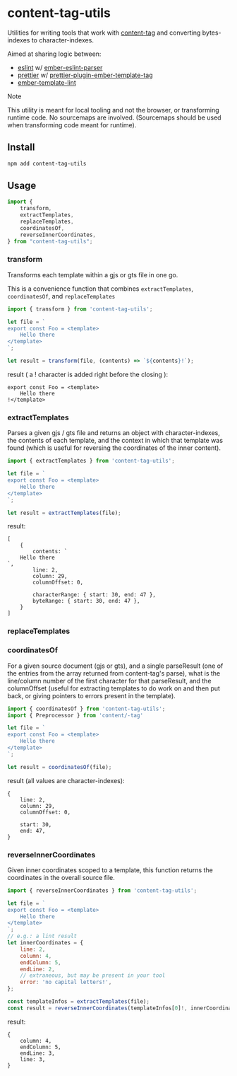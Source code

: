 # content-tag-utils

Utilities for writing tools that work with [content-tag](https://github.com/embroider-build/content-tag) and converting bytes-indexes to character-indexes.

Aimed at sharing logic between:
- [eslint](https://eslint.org/) w/ [ember-eslint-parser](https://github.com/ember-tooling/ember-eslint-parser)
- [prettier](https://github.com/prettier/prettier) w/ [prettier-plugin-ember-template-tag](https://github.com/ember-tooling/prettier-plugin-ember-template-tag)
- [ember-template-lint](https://github.com/ember-template-lint/ember-template-lint)


> [!NOTE]  
> This utility is meant for local tooling and not the browser, or transforming runtime code. No sourcemaps are involved. (Sourcemaps should be used when transforming code meant for runtime).


## Install

```bash
npm add content-tag-utils
```

## Usage

```js
import {
    transform,
    extractTemplates,
    replaceTemplates,
    coordinatesOf,
    reverseInnerCoordinates,
} from "content-tag-utils";
```

### transform

Transforms each template within a gjs or gts file in one go.

This is a convenience function that combines `extractTemplates`, `coordinatesOf`, and `replaceTemplates`

```js
import { transform } from 'content-tag-utils';

let file = `
export const Foo = <template>
    Hello there
</template>
`;

let result = transform(file, (contents) => `${contents}!`);
```
result ( a ! character is added right before the closing </template>):
```gjs
export const Foo = <template>
    Hello there
!</template>
```

### extractTemplates

Parses a given gjs / gts file and returns an object with character-indexes, the contents of each template, and the context in which that template was found (which is useful for reversing the coordinates of the inner content).

```js
import { extractTemplates } from 'content-tag-utils';

let file = `
export const Foo = <template>
    Hello there
</template>
`;

let result = extractTemplates(file);
```
result:
```gjs
[
    {
        contents: `
    Hello there
`,
        line: 2,
        column: 29,
        columnOffset: 0,

        characterRange: { start: 30, end: 47 },
        byteRange: { start: 30, end: 47 },
    }
]
```

### replaceTemplates

### coordinatesOf

For a given source document (gjs or gts), and a single parseResult (one of the entries from the array returned from content-tag's parse), what is the line/column number of the first character for that parseResult, and the columnOffset (useful for extracting templates to do work on and then put back, or giving pointers to errors present in the template).

```js
import { coordinatesOf } from 'content-tag-utils';
import { Preprocessor } from 'content/-tag'

let file = `
export const Foo = <template>
    Hello there
</template>
`;

let result = coordinatesOf(file);
```
result (all values are character-indexes):
```gjs
{
    line: 2,
    column: 29,
    columnOffset: 0,

    start: 30,
    end: 47,
}
```


### reverseInnerCoordinates

Given inner coordinates scoped to a template, this function returns the coordinates in the overall source file.


```js
import { reverseInnerCoordinates } from 'content-tag-utils';

let file = `
export const Foo = <template>
    Hello there
</template>
`;
// e.g.: a lint result
let innerCoordinates = {
    line: 2,
    column: 4,
    endColumn: 5,
    endLine: 2,
    // extraneous, but may be present in your tool
    error: 'no capital letters!',
};

const templateInfos = extractTemplates(file);
const result = reverseInnerCoordinates(templateInfos[0]!, innerCoordinates);
```
result:
```gjs
{
    column: 4,
    endColumn: 5,
    endLine: 3,
    line: 3,
}
```
